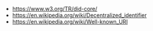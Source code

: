 - https://www.w3.org/TR/did-core/
- https://en.wikipedia.org/wiki/Decentralized_identifier
- https://en.wikipedia.org/wiki/Well-known_URI
